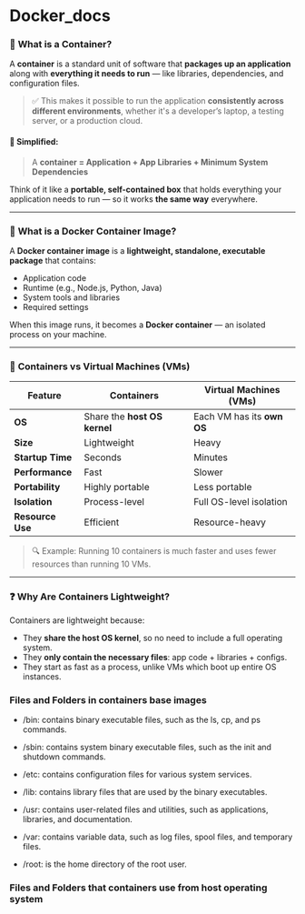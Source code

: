 # Docker_docs

### 🔹 **What is a Container?**

A **container** is a standard unit of software that **packages up an application** along with **everything it needs to run** — like libraries, dependencies, and configuration files.

> ✅ This makes it possible to run the application **consistently across different environments**, whether it's a developer’s laptop, a testing server, or a production cloud.

#### 🔸 Simplified:

> A **container = Application + App Libraries + Minimum System Dependencies**

Think of it like a **portable, self-contained box** that holds everything your application needs to run — so it works **the same way** everywhere.

---

### 🐳 **What is a Docker Container Image?**

A **Docker container image** is a **lightweight, standalone, executable package** that contains:

* Application code
* Runtime (e.g., Node.js, Python, Java)
* System tools and libraries
* Required settings

When this image runs, it becomes a **Docker container** — an isolated process on your machine.

---

### 🔄 **Containers vs Virtual Machines (VMs)**

| Feature          | **Containers**               | **Virtual Machines (VMs)** |
| ---------------- | ---------------------------- | -------------------------- |
| **OS**           | Share the **host OS kernel** | Each VM has its **own OS** |
| **Size**         | Lightweight                  | Heavy                      |
| **Startup Time** | Seconds                      | Minutes                    |
| **Performance**  | Fast                         | Slower                     |
| **Portability**  | Highly portable              | Less portable              |
| **Isolation**    | Process-level                | Full OS-level isolation    |
| **Resource Use** | Efficient                    | Resource-heavy             |

> 🔍 Example: Running 10 containers is much faster and uses fewer resources than running 10 VMs.

---

### ❓ **Why Are Containers Lightweight?**

Containers are lightweight because:

* They **share the host OS kernel**, so no need to include a full operating system.
* They **only contain the necessary files**: app code + libraries + configs.
* They start as fast as a process, unlike VMs which boot up entire OS instances.

 ### Files and Folders in containers base images
 
   * /bin: contains binary executable files, such as the ls, cp, and ps commands.

   * /sbin: contains system binary executable files, such as the init and shutdown commands.

   * /etc: contains configuration files for various system services.

   * /lib: contains library files that are used by the binary executables.

   * /usr: contains user-related files and utilities, such as applications, libraries, and documentation.

   * /var: contains variable data, such as log files, spool files, and temporary files.

   * /root: is the home directory of the root user.

### Files and Folders that containers use from host operating system

